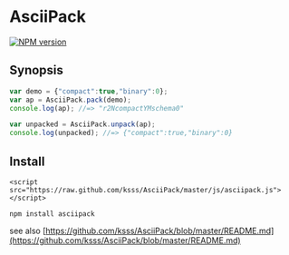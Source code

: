 # AsciiPack

[![NPM version](https://badge.fury.io/js/asciipack.png)](http://badge.fury.io/js/asciipack)

## Synopsis

```javascript
var demo = {"compact":true,"binary":0};
var ap = AsciiPack.pack(demo);
console.log(ap); //=> "r2NcompactYMschema0"

var unpacked = AsciiPack.unpack(ap);
console.log(unpacked); //=> {"compact":true,"binary":0}
```

## Install

```
<script src="https://raw.github.com/ksss/AsciiPack/master/js/asciipack.js"></script>
```

```
npm install asciipack
```

see also [https://github.com/ksss/AsciiPack/blob/master/README.md](https://github.com/ksss/AsciiPack/blob/master/README.md)
